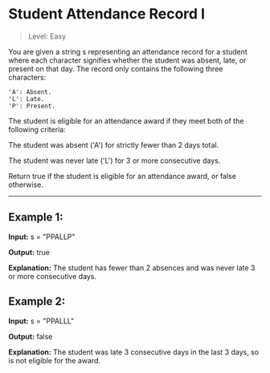 # Student Attendance Record I

> Level: Easy

You are given a string s representing an attendance record for a student where each character signifies whether the student was absent, late, or present on that day. The record only contains the following three characters:

    'A': Absent.
    'L': Late.
    'P': Present.

The student is eligible for an attendance award if they meet both of the following criteria:

The student was absent ('A') for strictly fewer than 2 days total.

The student was never late ('L') for 3 or more consecutive days.

Return true if the student is eligible for an attendance award, or false otherwise.

---

## Example 1:

**Input:** s = "PPALLP"

**Output:** true

**Explanation:** The student has fewer than 2 absences and was never late 3 or more consecutive days.


## Example 2:

**Input:** s = "PPALLL"

**Output:** false

**Explanation:** The student was late 3 consecutive days in the last 3 days, so is not eligible for the award.